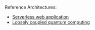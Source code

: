 Reference Architectures: 
- [Serverless web application](https://docs.microsoft.com/en-us/azure/architecture/reference-architectures/serverless/web-app)
- [Loosely coupled quantum computing](https://docs.microsoft.com/en-us/azure/architecture/example-scenario/quantum/loosely-coupled-quantum-computing-job)
